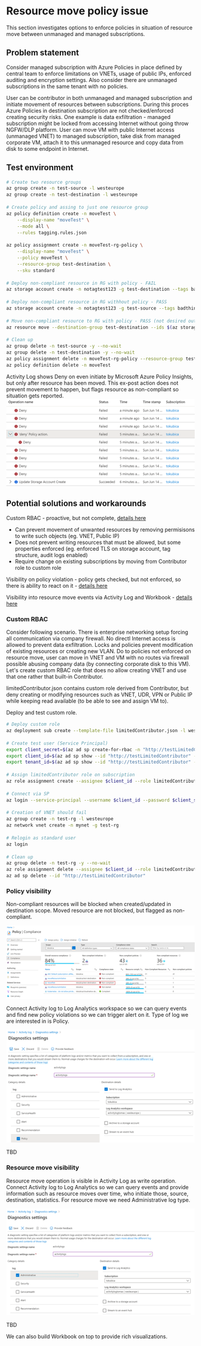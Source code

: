 # Resource move policy issue
This section investigates options to enforce policies in situation of resource move between unmanaged and managed subscriptions.

## Problem statement
Consider managed subscription with Azure Policies in place defined by central team to enforce limitations on VNETs, usage of public IPs, enforced auditing and encryption settings. Also consider there are unmanaged subscriptions in the same tenant with no policies.

User can be contributor in both unmanaged and managed subscription and initiate movement of resources between subscriptions. During this proces Azure Policies in destination subscription are not checked/enforced creating security risks. One example is data exfiltration - managed subscription might be locked from accessing Internet without going throw NGFW/DLP platform. User can move VM with public Internet access (unmanaged VNET) to managed subscription, take disk from managed corporate VM, attach it to this unmanaged resource and copy data from disk to some endpoint in Internet.

## Test environment
```bash
# Create two resource groups
az group create -n test-source -l westeurope
az group create -n test-destination -l westeurope

# Create policy and assing to just one resource group
az policy definition create -n moveTest \
    --display-name "moveTest" \
    --mode all \
    --rules tagging.rules.json

az policy assignment create -n moveTest-rg-policy \
    --display-name "moveTest" \
    --policy moveTest \
    --resource-group test-destination \
    --sku standard

# Deploy non-compliant resource in RG with policy - FAIL
az storage account create -n notagtest123 -g test-destination --tags badthing=true

# Deploy non-compliant resource in RG withhout policy - PASS
az storage account create -n notagtest123 -g test-source --tags badthing=true

# Move non-compliant resource to RG with policy - PASS (not desired outcome, violates policy)
az resource move --destination-group test-destination --ids $(az storage account show -n notagtest123 -g test-source --query id -o tsv)

# Clean up
az group delete -n test-source -y --no-wait
az group delete -n test-destination -y --no-wait
az policy assignment delete -n moveTest-rg-policy --resource-group test-destination
az policy definition delete -n moveTest
```

Activity Log shows Deny on even initiate by Microsoft Azure Policy Insights, but only after resource has been moved. This ex-post action does not prevent movement to happen, but flags resource as non-compliant so situation gets reported.
![](img1.png)

## Potential solutions and workarounds

Custom RBAC - proactive, but not complete, [details here](#custom-rbac) 
- Can prevent movement of unwanted resources by removing permisisons to write such objects (eg. VNET, Public IP)
- Does not prevent writing resources that must be allowed, but some properties enforced (eg. enforced TLS on storage account, tag structure, audit logs enabled)
- Require change on existing subscriptions by moving from Contributor role to custom role

Visibility on policy violation - policy gets checked, but not enforced, so there is ability to react on it - [details here](#policy-visibility) 

Visibility into resource move events via Activity Log and Workbook - [details here](#resource-move-visibility) 

### Custom RBAC
Consider following scenario. There is enterprise networking setup forcing all communication via company firewall. No directl Internet access is allowed to prevent data exfiltration. Locks and policies prevent modification of existing resources or creating new VLAN. Do to policies not enforced on resource move, user can move in VNET and VM with no routes via firewall possible abusing company data (by connecting corporate disk to this VM). Let's create custom RBAC role that does no allow creating VNET and use that one rather that built-in Contributor.

limitedContributor.json contains custom role derived from Contributor, but deny creating or modifying resources such as VNET, UDR, VPN or Public IP while keeping read available (to be able to see and assign VM to).

Deploy and test custom role.

```bash
# Deploy custom role
az deployment sub create --template-file limitedContributor.json -l westeurope

# Create test user (Service Principal)
export client_secret=$(az ad sp create-for-rbac -n "http://testLimitedContributor" --skip-assignment --query password -o tsv)
export client_id=$(az ad sp show --id "http://testLimitedContributor" --query appId -o tsv)
export tenant_id=$(az ad sp show --id "http://testLimitedContributor" --query appOwnerTenantId -o tsv)

# Assign limitedContributor role on subscription
az role assignment create --assignee $client_id --role limitedContributor

# Connect via SP
az login --service-principal --username $client_id --password $client_secret --tenant $tenant_id

# Creation of VNET should fail
az group create -n test-rg -l westeurope
az network vnet create -n mynet -g test-rg

# Relogin as standard user
az login

# Clean up
az group delete -n test-rg -y --no-wait
az role assignment delete --assignee $client_id --role limitedContributor
az ad sp delete --id "http://testLimitedContributor"
```

### Policy visibility
Non-compliant resources will be blocked when created/updated in destination scope. Moved resource are not blocked, but flagged as non-compliant.

![](img2.png)

Connect Activity log to Log Analytics workspace so we can query events and find new policy violations so we can trigger alert on it. Type of log we are interested in is Policy.

![](img3.png)

TBD

### Resource move visibility
Resource move operation is visible in Activity Log as write operation. Connect Activity log to Log Analytics so we can query events and provide information such as resource moves over time, who initiate those, source, destination, statistics. For resource move we need Administrative log type.

![](img4.png)

TBD

We can also build Workbook on top to provide rich visualizations.